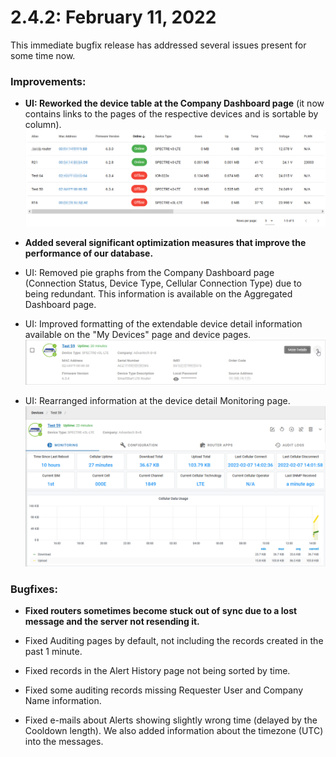 # 2.4.2: February 11, 2022

This immediate bugfix release has addressed several issues present for some time now. 

### Improvements:

* **UI: Reworked the device table at the Company Dashboard page** (it now contains links to the pages of the respective devices and is sortable by column).
![devices table](./2.4.2/2.4.2_devices_table.png "devices table")

* **Added several significant optimization measures that improve the performance of our database.**

* UI: Removed pie graphs from the Company Dashboard page (Connection Status, Device Type, Cellular Connection Type) due to being redundant. This information is available on the Aggregated Dashboard page.

* UI: Improved formatting of the extendable device detail information available on the "My Devices" page and device pages.
![device detail](./2.4.2/2.4.2_device_detail.png "devices detail")

* UI: Rearranged information at the device detail Monitoring page.
![device monitoring](./2.4.2/2.4.2_device_monitoring.png "devices monitoring")


### Bugfixes:

* **Fixed routers sometimes become stuck out of sync due to a lost message and the server not resending it.**

* Fixed Auditing pages by default, not including the records created in the past 1 minute.

* Fixed records in the Alert History page not being sorted by time.

* Fixed some auditing records missing Requester User and Company Name information.

* Fixed e-mails about Alerts showing slightly wrong time (delayed by the Cooldown length). We also added information about the timezone (UTC) into the messages.

